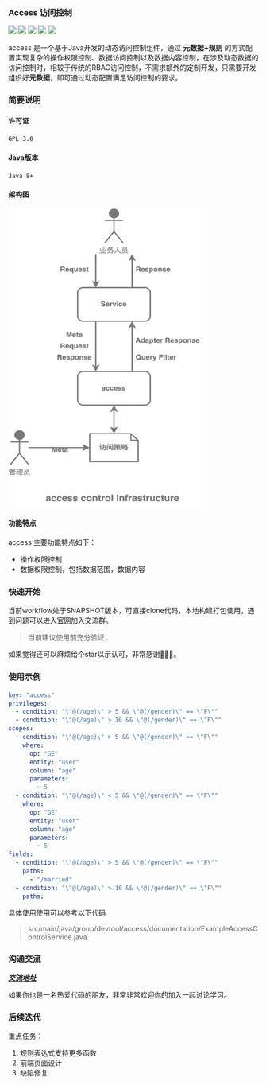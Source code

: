 ### Access 访问控制
[![](https://img.shields.io/badge/官网-DevTool-green)](http://devtoolgroup.github.io)
![](https://img.shields.io/badge/语言-Java-blue)
![](https://img.shields.io/badge/许可证-GPL-red)
![](https://img.shields.io/badge/版本-1.0_SNAPSHOT-orange)
![](https://img.shields.io/badge/代码-4K-green)

access 是一个基于Java开发的动态访问控制组件，通过 **元数据+规则** 的方式配置实现复杂的操作权限控制、数据访问控制以及数据内容控制，在涉及动态数据的访问控制时，相较于传统的RBAC访问控制，不需求额外的定制开发，只需要开发组织好**元数据**，即可通过动态配置满足访问控制的要求。

### 简要说明
#### 许可证
    GPL 3.0

#### Java版本
    Java 8+
#### 架构图
<img src="access.png" alt="描述文字" width="400" height="600">

#### 功能特点
access 主要功能特点如下：
- 操作权限控制
- 数据权限控制，包括数据范围，数据内容

### 快速开始
当前workflow处于SNAPSHOT版本，可直接clone代码，本地构建打包使用，遇到问题可以进入[官网](http://devtoolgroup.github.io)加入交流群。
> 当前建议使用前充分验证，

如果觉得还可以麻烦给个star以示认可，非常感谢🙏🙏🙏。


### 使用示例
```yaml
key: "access"
privileges:
  - condition: "\"@(/age)\" > 5 && \"@(/gender)\" == \"F\""
  - condition: "\"@(/age)\" > 10 && \"@(/gender)\" == \"F\""
scopes:
  - condition: "\"@(/age)\" > 5 && \"@(/gender)\" == \"F\""
    where:
      op: "GE"
      entity: "user"
      column: "age"
      parameters:
        - 5
  - condition: "\"@(/age)\" < 5 && \"@(/gender)\" == \"F\""
    where:
      op: "GE"
      entity: "user"
      column: "age"
      parameters:
        - 5
fields:
  - condition: "\"@(/age)\" > 5 && \"@(/gender)\" == \"F\""
    paths:
      - "/married"
  - condition: "\"@(/age)\" > 10 && \"@(/gender)\" == \"F\""
    paths:
```
具体使用使用可以参考以下代码
> src/main/java/group/devtool/access/documentation/ExampleAccessControlService.java

### 沟通交流
[***交流地址***](http://devtoolgroup.github.io)

如果你也是一名热爱代码的朋友，非常非常欢迎你的加入一起讨论学习。

### 后续迭代
重点任务：
1. 规则表达式支持更多函数
2. 前端页面设计
3. 缺陷修复
